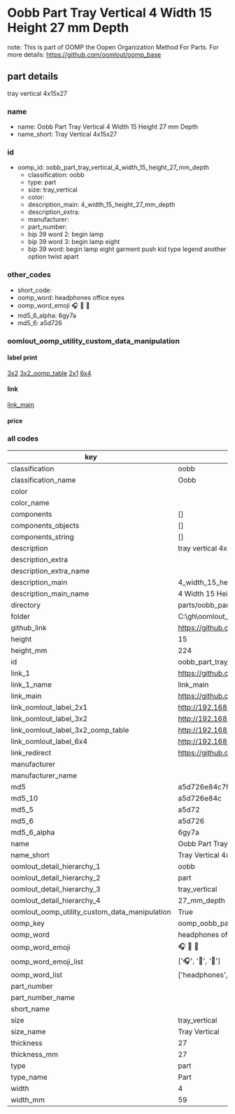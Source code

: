 # Oobb Part Tray Vertical 4 Width 15 Height 27 mm Depth  

note: This is part of OOMP the Oopen Organization Method For Parts. For more details: https://github.com/oomlout/oomp_base

##  part details
  



tray vertical 4x15x27



### name
* name: Oobb Part Tray Vertical 4 Width 15 Height 27 mm Depth
* name_short: Tray Vertical 4x15x27 
### id
* oomp_id: oobb_part_tray_vertical_4_width_15_height_27_mm_depth
  * classification: oobb
  * type: part
  * size: tray_vertical
  * color: 
  * description_main: 4_width_15_height_27_mm_depth
  * description_extra: 
  * manufacturer: 
  * part_number: 
  * bip 39 word 2: begin lamp
  * bip 39 word 3: begin lamp eight
  * bip 39 word: begin lamp eight garment push kid type legend another option twist apart

### other_codes
* short_code: 
* oomp_word: headphones office eyes
* oomp_word_emoji :headphones: :office: :eyes:
* md5_6_alpha: 6gy7a
* md5_6: a5d726






### oomlout_oomp_utility_custom_data_manipulation
#### label print
[3x2](http://192.168.1.245:1112/?label=oomp%206gy7a)
[3x2_oomp_table](http://192.168.1.108:1112/?label=oomp%206gy7a)
[2x1](http://192.168.1.242:1112/?label=oomp%206gy7a)
[6x4](http://192.168.1.55:1112/?label=oomp%206gy7a)    

#### link

[link_main](https://github.com/oomlout/oomlout_oobb_version_4_generated_parts/tree/main/navigation_oomp/oobb/part/tray_vertical/4_width_15_height_27_mm_depth/part)                              

#### price







### all codes 
| key | value |  
| --- | --- |  
| classification | oobb |  
| classification_name | Oobb |  
| color |  |  
| color_name |  |  
| components | [] |  
| components_objects | [] |  
| components_string | [] |  
| description | tray vertical 4x15x27 |  
| description_extra |  |  
| description_extra_name |  |  
| description_main | 4_width_15_height_27_mm_depth |  
| description_main_name | 4 Width 15 Height 27 mm Depth |  
| directory | parts/oobb_part_tray_vertical_4_width_15_height_27_mm_depth |  
| folder | C:\gh\oomlout_oobb_version_4_generated_parts\parts\oobb_part_tray_vertical_4_width_15_height_27_mm_depth |  
| github_link | https://github.com/oomlout/oomlout_oomp_part_src/tree/main/parts/oobb_part_tray_vertical_4_width_15_height_27_mm_depth |  
| height | 15 |  
| height_mm | 224 |  
| id | oobb_part_tray_vertical_4_width_15_height_27_mm_depth |  
| link_1 | https://github.com/oomlout/oomlout_oobb_version_4_generated_parts/tree/main/navigation_oomp/oobb/part/tray_vertical/4_width_15_height_27_mm_depth/part |  
| link_1_name | link_main |  
| link_main | https://github.com/oomlout/oomlout_oobb_version_4_generated_parts/tree/main/navigation_oomp/oobb/part/tray_vertical/4_width_15_height_27_mm_depth/part |  
| link_oomlout_label_2x1 | http://192.168.1.242:1112/?label=oomp%206gy7a |  
| link_oomlout_label_3x2 | http://192.168.1.245:1112/?label=oomp%206gy7a |  
| link_oomlout_label_3x2_oomp_table | http://192.168.1.108:1112/?label=oomp%206gy7a |  
| link_oomlout_label_6x4 | http://192.168.1.55:1112/?label=oomp%206gy7a |  
| link_redirect | https://github.com/oomlout/oomlout_oobb_version_4_generated_parts/tree/main/parts/oobb_tray_vertical_04_15_27 |  
| manufacturer |  |  
| manufacturer_name |  |  
| md5 | a5d726e84c7f9d79e95755fe8ddf30a2 |  
| md5_10 | a5d726e84c |  
| md5_5 | a5d72 |  
| md5_6 | a5d726 |  
| md5_6_alpha | 6gy7a |  
| name | Oobb Part Tray Vertical 4 Width 15 Height 27 mm Depth |  
| name_short | Tray Vertical 4x15x27  |  
| oomlout_detail_hierarchy_1 | oobb |  
| oomlout_detail_hierarchy_2 | part |  
| oomlout_detail_hierarchy_3 | tray_vertical |  
| oomlout_detail_hierarchy_4 | 27_mm_depth |  
| oomlout_oomp_utility_custom_data_manipulation | True |  
| oomp_key | oomp_oobb_part_tray_vertical_4_width_15_height_27_mm_depth |  
| oomp_word | headphones office eyes |  
| oomp_word_emoji | :headphones: :office: :eyes: |  
| oomp_word_emoji_list | [':headphones:', ':office:', ':eyes:'] |  
| oomp_word_list | ['headphones', 'office', 'eyes'] |  
| part_number |  |  
| part_number_name |  |  
| short_name |  |  
| size | tray_vertical |  
| size_name | Tray Vertical |  
| thickness | 27 |  
| thickness_mm | 27 |  
| type | part |  
| type_name | Part |  
| width | 4 |  
| width_mm | 59 |  
